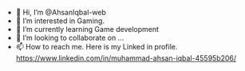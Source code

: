 - 👋 Hi, I’m @AhsanIqbal-web
- 👀 I’m interested in Gaming.
- 🌱 I’m currently learning Game development 
- 💞️ I’m looking to collaborate on ...
- 📫 How to reach me. Here is my Linked in profile. https://www.linkedin.com/in/muhammad-ahsan-iqbal-45595b206/

<!---
AhsanIqbal-web/AhsanIqbal-web is a ✨ special ✨ repository because its `README.md` (this file) appears on your GitHub profile.
You can click the Preview link to take a look at your changes.
--->
